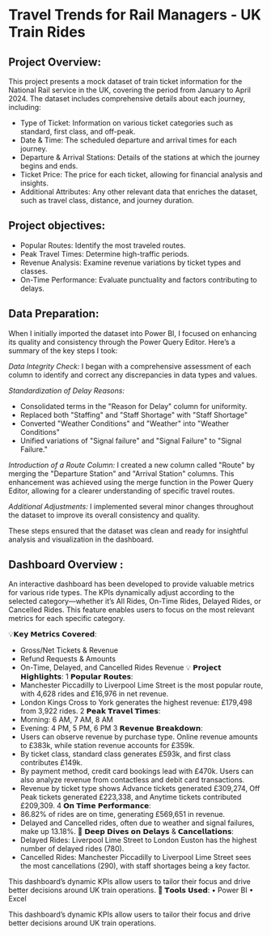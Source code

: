 # Travel Trends for Rail Managers - UK Train Rides 

## Project Overview: 
This project presents a mock dataset of train ticket information for the National Rail service in the UK, covering the period from January to April 2024. 
The dataset includes comprehensive details about each journey, including:
* Type of Ticket: Information on various ticket categories such as standard, first class, and off-peak.
* Date & Time: The scheduled departure and arrival times for each journey.
* Departure & Arrival Stations: Details of the stations at which the journey begins and ends.
* Ticket Price: The price for each ticket, allowing for financial analysis and insights.
* Additional Attributes: Any other relevant data that enriches the dataset, such as travel class, distance, and journey duration.

## Project objectives:

* Popular Routes: Identify the most traveled routes.
* Peak Travel Times: Determine high-traffic periods.
* Revenue Analysis: Examine revenue variations by ticket types and classes.
* On-Time Performance: Evaluate punctuality and factors contributing to delays.

## Data Preparation: 
When I initially imported the dataset into Power BI, I focused on enhancing its quality and consistency through the Power Query Editor. Here’s a summary of the key steps I took:

*Data Integrity Check:* I began with a comprehensive assessment of each column to identify and correct any discrepancies in data types and values.

*Standardization of Delay Reasons:*
* Consolidated terms in the "Reason for Delay" column for uniformity.
* Replaced both "Staffing" and "Staff Shortage" with "Staff Shortage"
* Converted "Weather Conditions" and "Weather" into "Weather Conditions"
* Unified variations of "Signal failure" and "Signal Failure" to "Signal Failure."

*Introduction of a Route Column:* I created a new column called "Route" by merging the "Departure Station" and "Arrival Station" columns.
This enhancement was achieved using the merge function in the Power Query Editor, allowing for a clearer understanding of specific travel routes.

*Additional Adjustments:* I implemented several minor changes throughout the dataset to improve its overall consistency and quality.

These steps ensured that the dataset was clean and ready for insightful analysis and visualization in the dashboard.

## Dashboard Overview : 
An interactive dashboard has been developed to provide valuable metrics for various ride types. 
The KPIs dynamically adjust according to the selected category—whether it’s All Rides, On-Time Rides, Delayed Rides, or Cancelled Rides. 
This feature enables users to focus on the most relevant metrics for each specific category.

💡𝗞𝗲𝘆 𝗠𝗲𝘁𝗿𝗶𝗰𝘀 𝗖𝗼𝘃𝗲𝗿𝗲𝗱:
* Gross/Net Tickets & Revenue
* Refund Requests & Amounts
* On-Time, Delayed, and Cancelled Rides Revenue
💡 𝗣𝗿𝗼𝗷𝗲𝗰𝘁 𝗛𝗶𝗴𝗵𝗹𝗶𝗴𝗵𝘁𝘀:
1️ 𝗣𝗼𝗽𝘂𝗹𝗮𝗿 𝗥𝗼𝘂𝘁𝗲𝘀:
* Manchester Piccadilly to Liverpool Lime Street is the most popular route, with 4,628 rides and £16,976 in net revenue.
* London Kings Cross to York generates the highest revenue: £179,498 from 3,922 rides.
2️ 𝗣𝗲𝗮𝗸 𝗧𝗿𝗮𝘃𝗲𝗹 𝗧𝗶𝗺𝗲𝘀:
* Morning: 6 AM, 7 AM, 8 AM
* Evening: 4 PM, 5 PM, 6 PM
3️ 𝗥𝗲𝘃𝗲𝗻𝘂𝗲 𝗕𝗿𝗲𝗮𝗸𝗱𝗼𝘄𝗻:
* Users can observe revenue by purchase type. Online revenue amounts to £383k, while station revenue accounts for £359k.
* By ticket class, standard class generates £593k, and first class contributes £149k.
* By payment method, credit card bookings lead with £470k. Users can also analyze revenue from contactless and debit card transactions.
* Revenue by ticket type shows Advance tickets generated £309,274, Off Peak tickets generated £223,338, and Anytime tickets contributed £209,309.
4️ 𝗢𝗻 𝗧𝗶𝗺𝗲 𝗣𝗲𝗿𝗳𝗼𝗿𝗺𝗮𝗻𝗰𝗲:
* 86.82% of rides are on time, generating £569,651 in revenue.
* Delayed and Cancelled rides, often due to weather and signal failures, make up 13.18%.
📍 𝗗𝗲𝗲𝗽 𝗗𝗶𝘃𝗲𝘀 𝗼𝗻 𝗗𝗲𝗹𝗮𝘆𝘀 & 𝗖𝗮𝗻𝗰𝗲𝗹𝗹𝗮𝘁𝗶𝗼𝗻𝘀:
* Delayed Rides: Liverpool Lime Street to London Euston has the highest number of delayed rides (780).
* Cancelled Rides: Manchester Piccadilly to Liverpool Lime Street sees the most cancellations (290), with staff shortages being a key factor.

This dashboard’s dynamic KPIs allow users to tailor their focus and drive better decisions around UK train operations.
🎯 𝗧𝗼𝗼𝗹𝘀 𝗨𝘀𝗲𝗱:
• Power BI
• Excel

This dashboard’s dynamic KPIs allow users to tailor their focus and drive better decisions around UK train operations.
